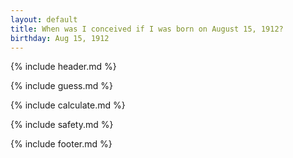 ```yaml
---
layout: default
title: When was I conceived if I was born on August 15, 1912?
birthday: Aug 15, 1912
---
```


{% include header.md %}

{% include guess.md %}

{% include calculate.md %}

{% include safety.md %}

{% include footer.md %}



